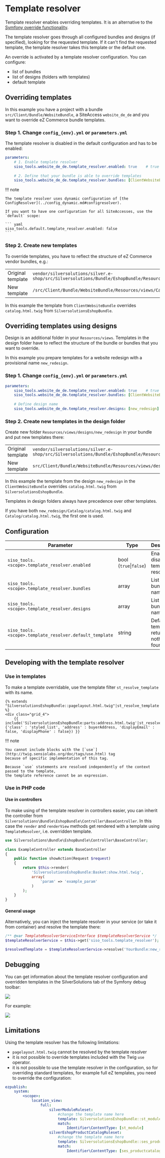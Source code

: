 # Template resolver

Template resolver enables overriding templates.
It is an alternative to the [Symfony override functionality](https://symfony.com/doc/3.4/templating/overriding.html).

The template resolver goes through all configured bundles and designs (if specified), looking for the requested template.
If it can't find the requested template, the template resolver takes this template or the default one.

An override is activated by a template resolver configuration. You can configure:

- list of bundles
- list of designs (folders with templates)
- default template

## Overriding templates

In this example you have a project with a bundle `src/Client/Bundle/WebsiteBundle`, a SiteAccess `website_de_de`
and you want to override eZ Commerce bundle templates.

### Step 1. Change `config_{env}.yml` or `parameters.yml`

The template resolver is disabled in the default configuration and has to be enabled:

``` yaml
parameters:
    # 1. Enable template resolver
    siso_tools.website_de_de.template_resolver.enabled: true    # true|false
 
    # 2. Define that your bundle is able to override templates
    siso_tools.website_de_de.template_resolver.bundles: [ClientWebsiteBundle]
```

!!! note

    The template resolver uses dynamic configuration of [the ConfigResolver](../config_dynamic.md#configresolver).

    If you want to have one configuration for all SiteAccesses, use the `default` scope:

    ``` yaml
    siso_tools.default.template_resolver.enabled: false
    ```

### Step 2. Create new templates

To override templates, you have to reflect the structure of eZ Commerce vendor bundles, e.g.:  

|                   |     |
| ----------------- | --- |
| Original template | `vendor/silversolutions/silver.e-shop/src/Silversolutions/Bundle/EshopBundle/Resources/views/Catalog/catalog.html.twig` |
|      New template | `/src/Client/Bundle/WebsiteBundle/Resources/views/Catalog/catalog.html.twig`  |

In this example the template from `ClientWebsiteBundle` overrides `catalog.html.twig` from `SilversolutionsEshopBundle`.

## Overriding templates using designs

Design is an additional folder in your `Resources/views`.
Templates in the design folder have to reflect the structure of the bundle or bundles that you want to override.

In this example you prepare templates for a website redesign with a provisional name `new_redesign`.

### Step 1. Change `config_{env}.yml` or `parameters.yml`

``` yaml
parameters:
    siso_tools.website_de_de.template_resolver.enabled: true    # true|false
    siso_tools.website_de_de.template_resolver.bundles: [ClientWebsiteBundle]
 
    # Define design name
    siso_tools.website_de_de.template_resolver.designs: [new_redesign]
```

### Step 2. Create new templates in the design folder

Create new folder `Resources/views/designs/new_redesign` in your bundle and put new templates there:

|                   |        |
| ----------------- | ------ |
| Original template | `vendor/silversolutions/silver.e-shop/src/Silversolutions/Bundle/EshopBundle/Resources/views/Catalog/catalog.html.twig`  |
|      New template | `src/Client/Bundle/WebsiteBundle/Resources/views/designs/new_redesign/Catalog/catalog.html.twig` |

In this example the template from the design `new_redesign` in the `ClientWebsiteBundle` overrides `catalog.html.twig` from `SilversolutionsEshopBundle`.

Templates in design folders always have precedence over other templates.

If you have both `new_redesign/Catalog/catalog.html.twig` and `Catalog/catalog.html.twig`, the first one is used.

## Configuration

| Parameter    | Type    | Description       | Default      | Example        |
| ------------ | ------- | ----------------- | ------------ | -------------- |
| `siso_tools.<scope>.template_resolver.enabled`  | bool (`true`\|`false`) | Enable or disable template resolver   | `true`       | `true`   |
| `siso_tools.<scope>.template_resolver.bundles`    | array   | List of bundle names  | `[ ]` (all bundles)  | `[Bundle1, Bundle2, Bundle3]`   |
| `siso_tools.<scope>.template_resolver.designs`  | array   | List of bundle names   | `[ ]` (none)  | `[Design1, Design2]`    |
| `siso_tools.<scope>.template_resolver.default_template` | string  | Default template to return if nothing is found | `SisoToolsBundle:TemplateResolver:default.html.twig` | `SisoToolsBundle:TemplateResolver:default.html.twig` |

## Developing with the template resolver

### Use in templates

To make a template overridable, use the template filter `st_resolve_template` with its name.

``` html+twig
{% extends "SilversolutionsEshopBundle::pagelayout.html.twig"|st_resolve_template %}
<div class="grid_4">
    {{ include('SilversolutionsEshopBundle:parts:address.html.twig'|st_resolve_template, {'class' : 'styled_list', 'address' : buyerAddress, 'displayEmail' : false, 'displayPhone' : false}) }}
```

!!! note 

    You cannot include blocks with the [`use`](http://twig.sensiolabs.org/doc/tags/use.html) tag
    because of specific implementation of this tag.

    Because `use` statements are resolved independently of the context passed to the template,
    the template reference cannot be an expression.

### Use in PHP code

#### Use in controllers

To make using of the template resolver in controllers easier, you can inherit the controller from
`Silversolutions\Bundle\EshopBundle\Controller\BaseController`.
In this case the `render` and `renderView` methods get rendered with a template using `TemplateResolver`, i.e. overridden template.

``` php
use Silversolutions\Bundle\EshopBundle\Controller\BaseController;
 
class ExampleController extends BaseController
{
    public function showAction(Request $request)
    {
        return $this->render(
            'SilversolutionsEshopBundle:Basket:show.html.twig',
            array(
                'param' => 'example_param'
            )
        );
    }
}
```

#### General usage

Alternatively, you can inject the template resolver in your service (or take it from container) and resolve the template there:

``` php
/** @var TemplateResolverServiceInterface $templateResolverService */
$templateResolverService = $this->get('siso_tools.template_resolver');

$resolvedTemplate = $templateResolverService->resolve('YourBundle:new_redesign/Catalog/catalog.html.twig');
```

## Debugging

You can get information about the template resolver configuration and overridden templates in the SilverSolutions tab of the Symfony debug toolbar:

![](../img/search_19.png)

For example:

![](../img/search_20.png)

## Limitations

Using the template resolver has the following limitations:

- `pagelayout.html.twig` cannot be resolved by the template resolver
- it is not possible to override templates included with the Twig `use` operator.
- it is not possible to use the template resolver in the configuration,
so for overriding standard templates, for example full eZ templates, you need to override the configuration:

``` yaml
ezpublish:
    system:
        <scope>:
            location_view:
                full:
                    silverModuleRuleset:
                        #change the template name here
                        template: SilversolutionsEshopBundle::st_module.html.twig
                        match:
                            Identifier\ContentType: [st_module]
                    silverEshopProductCatalogRuleset:
                        #change the template name here
                        template: SilversolutionsEshopBundle::ses_productcatalog.html.twig
                        match:
                            Identifier\ContentType: [ses_productcatalog]
```
